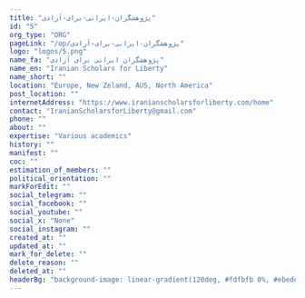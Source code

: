 ```yaml
---
title: "پژوهشگران-ایرانی-برای-آزادی"
id: "5"
org_type: "ORG"
pageLink: "/op/پژوهشگران-ایرانی-برای-آزادی"
logo: "logos/5.png"
name_fa: "پژوهشگران ایرانی برای آزادی"
name_en: "Iranian Scholars for Liberty"
name_short: ""
location: "Europe, New Zeland, AUS, North America"
post_location: ""
internetAddress: "https://www.iranianscholarsforliberty.com/home"
contact: "IranianScholarsforLiberty@gmail.com"
phone: ""
about: ""
expertise: "Various academics"
history: ""
manifest: ""
coc: ""
estimation_of_members: ""
political_orientation: ""
markForEdit: ""
social_telegram: ""
social_facebook: ""
social_youtube: ""
social_x: "None"
social_instagram: ""
created_at: ""
updated_at: ""
mark_for_delete: ""
delete_reason: ""
deleted_at: ""
headerBg: "background-image: linear-gradient(120deg, #fdfbfb 0%, #ebedee 100%);"
---
```


